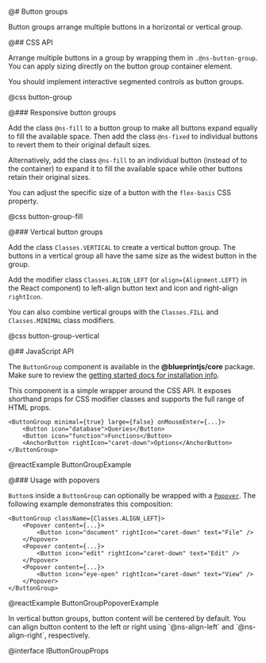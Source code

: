 @# Button groups

Button groups arrange multiple buttons in a horizontal or vertical group.

@## CSS API

Arrange multiple buttons in a group by wrapping them in `.@ns-button-group`.
You can apply sizing directly on the button group container element.

You should implement interactive segmented controls as button groups.

@css button-group

@### Responsive button groups

Add the class `@ns-fill` to a button group to make all buttons expand equally to fill the
available space. Then add the class `@ns-fixed` to individual buttons to revert them to their
original default sizes.

Alternatively, add the class `@ns-fill` to an individual button (instead of to the container)
to expand it to fill the available space while other buttons retain their original sizes.

You can adjust the specific size of a button with the `flex-basis` CSS property.

@css button-group-fill

@### Vertical button groups

Add the class `Classes.VERTICAL` to create a vertical button group. The buttons in a vertical
group all have the same size as the widest button in the group.

Add the modifier class `Classes.ALIGN_LEFT` (or `align={Alignment.LEFT}` in the React component) to
left-align button text and icon and right-align `rightIcon`.

You can also combine vertical groups with the `Classes.FILL` and `Classes.MINIMAL` class modifiers.

@css button-group-vertical

@## JavaScript API

The `ButtonGroup` component is available in the **@blueprintjs/core** package.
Make sure to review the [getting started docs for installation info](#blueprint/getting-started).

This component is a simple wrapper around the CSS API.
It exposes shorthand props for CSS modifier classes and supports the full range of HTML props.

```tsx
<ButtonGroup minimal={true} large={false} onMouseEnter={...}>
    <Button icon="database">Queries</Button>
    <Button icon="function">Functions</Button>
    <AnchorButton rightIcon="caret-down">Options</AnchorButton>
</ButtonGroup>
```

@reactExample ButtonGroupExample

@### Usage with popovers

`Button`s inside a `ButtonGroup` can optionally be wrapped with a [`Popover`](#core/components/popover). The following example demonstrates this composition:

```tsx
<ButtonGroup className={Classes.ALIGN_LEFT}>
    <Popover content={...}>
        <Button icon="document" rightIcon="caret-down" text="File" />
    </Popover>
    <Popover content={...}>
        <Button icon="edit" rightIcon="caret-down" text="Edit" />
    </Popover>
    <Popover content={...}>
        <Button icon="eye-open" rightIcon="caret-down" text="View" />
    </Popover>
</ButtonGroup>
```

@reactExample ButtonGroupPopoverExample

<div class="@ns-callout @ns-intent-primary @ns-icon-info-sign">
    In vertical button groups, button content will be centered by default. You can align button content to the left or right using `@ns-align-left` and `@ns-align-right`, respectively.
</div>

@interface IButtonGroupProps
